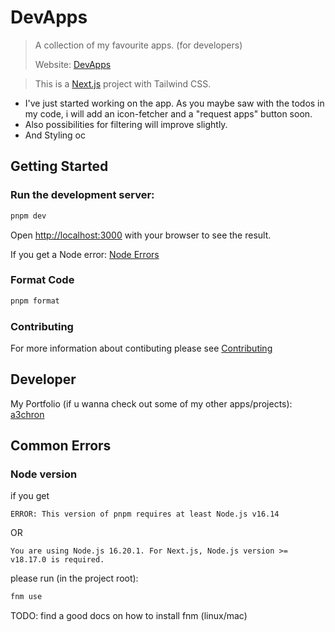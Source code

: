 # DevApps

> A collection of my favourite apps. (for developers)
>
> Website: [DevApps](https://dev-apps.vercel.app/)

> This is a [Next.js](https://nextjs.org/) project with Tailwind CSS.

- I've just started working on the app. As you maybe saw with the todos in my code, i will add an icon-fetcher and a "request apps" button soon.
- Also possibilities for filtering will improve slightly.
- And Styling oc

## Getting Started

### Run the development server:

```bash
pnpm dev
```

Open [http://localhost:3000](http://localhost:3000) with your browser to see the result.

If you get a Node error: [Node Errors](#node-version)

### Format Code

```bash
pnpm format
```

### Contributing

For more information about contibuting please see [Contributing](./CONTRIBUTING.md)

## Developer

My Portfolio (if u wanna check out some of my other apps/projects): [a3chron](https://kurtschambach.vercel.app/)

## Common Errors

### Node version

if you get

```
ERROR: This version of pnpm requires at least Node.js v16.14
```

OR

```
You are using Node.js 16.20.1. For Next.js, Node.js version >= v18.17.0 is required.
```

please run (in the project root):

```bash
fnm use
```

TODO: find a good docs on how to install fnm (linux/mac)
